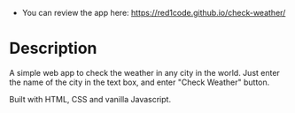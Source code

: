 - You can review the app here: https://red1code.github.io/check-weather/

# Description

A simple web app to check the weather in any city in the world. Just enter the name of the city in the text box, and enter "Check Weather" button.

Built with HTML, CSS and vanilla Javascript.
